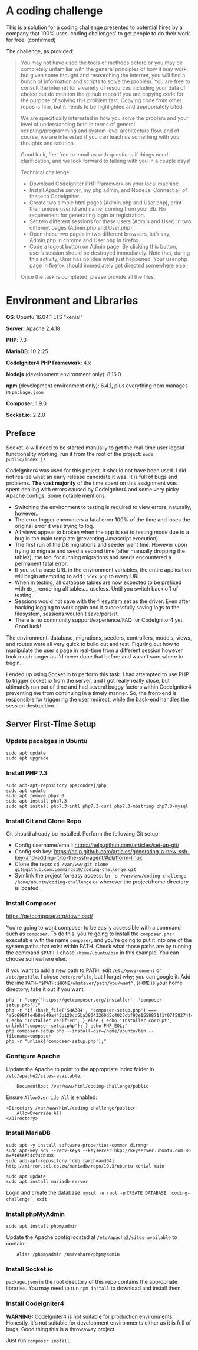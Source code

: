 # A coding challenge

This is a solution for a coding challenge presented to potential hires by a company that 100% uses 'coding challenges' to get people to do their work for free. (confirmed)

The challenge, as provided:

> You may not have used the tools or methods before or you may be completely unfamiliar with the general principles of how it may work, but given some thought and researching the internet, you will find a bunch of information and scripts to solve the problem. You are free to consult the internet for a variety of resources including your data of choice but do mention the github repos if you are copying code for the purpose of solving this problem fast. Copying code from other repos is fine, but it needs to be highlighted and appropriately cited.
>
> We are specifically interested in how you solve the problem and your level of understanding both in terms of general scripting/programming and system level architecture flow, and of course, we are interested if you can teach us something with your thoughts and solution.
>
> Good luck, feel free to email us with questions if things need clarification, and we look forward to talking with you in a couple days!
>
> Technical challenge:
> - Download CodeIgniter PHP framework on your local machine.
> - Install Apache server, my php admin, and NodeJs. Connect all of these to CodeIgniter.
> - Create two simple html pages (Admin.php and User.php), print their unique user id and name, coming from your db. No requirement for generating login or registration.
> - Set two different sessions for these users (Admin and User) in two different pages (Admin.php and User.php).
> - Open these two pages in two different browsers, let’s say, Admin.php in chrome and User.php in firefox.
> - Code a logout button on Admin page. By clicking this button, user’s session should be destroyed immediately. Note that, during this activity, User has no idea what just happened. Your user.php page in firefox should immediately get directed somewhere else.
>
> Once the task is completed, please provide all the files.

# Environment and Libraries

**OS**: Ubuntu 16.04.1 LTS "xenial"

**Server**: Apache 2.4.18

**PHP**: 7.3

**MariaDB**: 10.2.25

**CodeIgniter4 PHP Framework**: 4.x

**Nodejs** (development environment only): 8.16.0

**npm** (development environment only): 6.4.1, plus everything npm manages in `package.json`

**Composer**: 1.9.0

**Socket.io**: 2.2.0

## Preface

Socket.io will need to be started manually to get the real-time user logout functionality working, run it from the root of the project: `node public/index.js`

CodeIgniter4 was used for this project. It should not have been used. I did not realize what an early release candidate it was. It is full of bugs and problems. **The vast majority** of the time spent on this assignment was spent dealing with errors caused by CodeIgniter4 and some very picky Apache configs. Some notable mentions:

- Switching the environment to testing is required to view errors, naturally, however...
- The error logger encounters a fatal error 100% of the time and loses the original error it was trying to log.
- All views appear to broken when the app is set to testing mode due to a bug in the main template (preventing Javascript execution).
- The first run of the DB migrations and seeder went fine. However upon trying to migrate and seed a second time (after manually dropping the tables), the tool for running migrations and seeds encountered a permanent fatal error.
- If you set a base URL in the environment variables, the entire application will begin attempting to add `index.php` to every URL.
- When in testing, all database tables are now expected to be prefixed with `db_`, rendering all tables... useless. Until you switch back off of testing.
- Sessions would not save with the filesystem set as the driver. Even after hacking logging to work again and it successfully saving logs to the filesystem, sessions wouldn't save/persist.
- There is no community support/experience/FAQ for CodeIgnitor4 yet. Good luck!

The  environment, database, migrations, seeders, controllers, models, views, and routes were all very quick to build out and test. Figuring out how to manipulate the user's page in real-time from a different session however took much longer as I'd never done that before and wasn't sure where to begin.

I ended up using Socket.io to perform this task. I had attempted to use PHP to trigger socket.io from the server, and I got really really close, but ultimately ran out of time and had several buggy factors within CodeIgniter4 preventing me from continuing in a timely manner. So, the front-end is responsible for triggering the user redirect, while the back-end handles the session destruction.

## Server First-Time Setup

### Update pacakges in Ubuntu

```
sudo apt update
sudo apt upgrade
```

### Install PHP 7.3

```
sudo add-apt-repository ppa:ondrej/php
sudo apt update
sudo apt remove php7.0
sudo apt install php7.3
sudo apt install php7.3-intl php7.3-curl php7.3-mbstring php7.3-mysql
```

### Install Git and Clone Repo

Git should already be installed. Perform the following Git setup:

- Config username/email: https://help.github.com/articles/set-up-git/
- Config ssh key: https://help.github.com/articles/generating-a-new-ssh-key-and-adding-it-to-the-ssh-agent/#platform-linux
- Clone the repo: `cd /var/www` `git clone git@github.com:Lemmings19/coding-challenge.git`
- Symlink the project for easy access: `ln -s /var/www/coding-challenge /home/ubuntu/coding-challenge` or wherever the project/home directory is located.

### Install Composer
https://getcomposer.org/download/

You're going to want composer to be easily accessible with a command such as `composer`. To do this, you're going to install the `composer.phar` executable with the name `composer`, and you're going to put it into one of the system paths that exist within PATH. Check what those paths are by running the command `$PATH`. I chose `/home/ubuntu/bin` in this example. You can choose somewhere else.

If you want to add a new path to PATH, edit `/etc/environment` or `/etc/profile`. I chose `/etc/profile`, but I forget why; you can google it. Add the line `PATH="$PATH:$HOME/whatever/path/you/want"`, `$HOME` is your home directory; take it out if you want.

```
php -r "copy('https://getcomposer.org/installer', 'composer-setup.php');"
php -r "if (hash_file('SHA384', 'composer-setup.php') === 'a5c698ffe4b8e849a443b120cd5ba38043260d5c4023dbf93e1558871f1f07f58274fc6f4c93bcfd858c6bd0775cd8d1') { echo 'Installer verified'; } else { echo 'Installer corrupt'; unlink('composer-setup.php'); } echo PHP_EOL;"
php composer-setup.php --install-dir=/home/ubuntu/bin --filename=composer
php -r "unlink('composer-setup.php');"
```

### Configure Apache

Update the Apache to point to the appropriate index folder in `/etc/apache2/sites-available`:
```
    DocumentRoot /var/www/html/coding-challenge/public
```

Ensure `AllowOverride All` is enabled:
```
<Directory /var/www/html/coding-challenge/public>
    AllowOverride All
</Directory>
```

### Install MariaDB

```
sudo apt -y install software-properties-common dirmngr
sudo apt-key adv --recv-keys --keyserver hkp://keyserver.ubuntu.com:80 0xF1656F24C74CD1D8
sudo add-apt-repository 'deb [arch=amd64] http://mirror.zol.co.zw/mariadb/repo/10.3/ubuntu xenial main'

sudo apt update
sudo apt install mariadb-server
```

Login and create the database: `mysql -u root -p` ``CREATE DATABASE `coding-challenge`;`` `exit`

### Install phpMyAdmin

`sudo apt install phpmyadmin`

Update the Apache config located at `/etc/apache2/sites-available` to contain:
```
    Alias /phpmyadmin /usr/share/phpmyadmin
```

### Install Socket.io

`package.json` in the root directory of this repo contains the appropriate libraries. You may need to run `npm install` to download and install them.

### Install CodeIgniter4

**WARNING:** CodeIgniter4 is not suitable for production environments. Honestly, it's not suitable for development environments either as it is full of bugs. Good thing this is a throwaway project.

Just run `composer install`.

